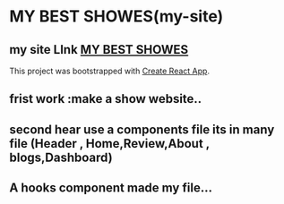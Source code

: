 # MY BEST SHOWES(my-site)

## my site LInk [MY BEST SHOWES](http://localhost:3000/)

This project was bootstrapped with [Create React App](https://github.com/programming-hero-web-course-4/product-analysis-website-zohirul22).

## frist work :make a show website..

## second hear use a components file its in many file (Header , Home,Review,About , blogs,Dashboard)

## A hooks component made my file...
